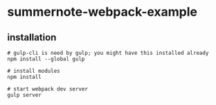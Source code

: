 # summernote-webpack-example

## installation

```
# gulp-cli is need by gulp; you might have this installed already
npm install --global gulp

# install modules
npm install

# start webpack dev server
gulp server
```
